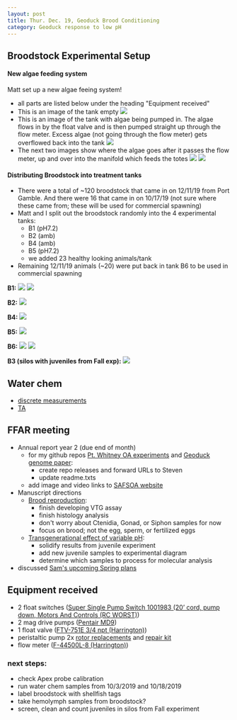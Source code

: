 ```yaml
---
layout: post
title: Thur. Dec. 19, Geoduck Brood Conditioning 
category: Geoduck response to low pH 
---
```


## Broodstock Experimental Setup
#### New algae feeding system
Matt set up a new algae feeing system!

- all parts are listed below under the heading "Equipment received"
- This is an image of the tank empty
[![](https://drive.google.com/uc?export=view&id=15HXsbDojN97A0jxBvWhjLv9VDUducBfT)](https://drive.google.com/file/d/15HXsbDojN97A0jxBvWhjLv9VDUducBfT/view?usp=sharing)
- This is an image of the tank with algae being pumped in. The algae flows in by the float valve and is then pumped straight up through the flow meter. Excess algae (not going through the flow meter) gets overflowed back into the tank
[![](https://drive.google.com/uc?export=view&id=1gy5i828fz2ryOlOXf9o8DBXY-XRNI-I1)](https://drive.google.com/file/d/1gy5i828fz2ryOlOXf9o8DBXY-XRNI-I1/view?usp=sharing)
- The next two images show where the algae goes after it passes the flow meter, up and over into the manifold which feeds the totes
[![](https://drive.google.com/uc?export=view&id=1hVcD_8v-dowquTg52s2aNZrZB1BJylvo)](https://drive.google.com/file/d/1hVcD_8v-dowquTg52s2aNZrZB1BJylvo/view?usp=sharing)
[![](https://drive.google.com/uc?export=view&id=1kaB-Hh5LKCZ0z_rSwDnOh6LXs_dId2y8)](https://drive.google.com/file/d/1kaB-Hh5LKCZ0z_rSwDnOh6LXs_dId2y8/view?usp=sharing)

#### Distributing Broodstock into treatment tanks

- There were a total of ~120 broodstock that came in on 12/11/19 from Port Gamble. And there were 16 that came in on 10/17/19 (not sure where these came from; these will be used for commercial spawning)
- Matt and I split out the broodstock randomly into the 4 experimental tanks:
	- B1 (pH7.2)
	- B2 (amb) 
	- B4 (amb)
	- B5 (pH7.2)
	- we added 23 healthy looking animals/tank 
- Remaining 12/11/19 animals (~20) were put back in tank B6 to be used in commercial spawning


**B1:**
[![](https://drive.google.com/uc?export=view&id=1XIgjyuVWah3fc4aAUIwgVnAb_qMB2AA7)](https://drive.google.com/file/d/1XIgjyuVWah3fc4aAUIwgVnAb_qMB2AA7/view?usp=sharing)
[![](https://drive.google.com/uc?export=view&id=1yD3Wh4J7fvVZKrAnp9END0-F7SWlyYVP)](https://drive.google.com/file/d/1yD3Wh4J7fvVZKrAnp9END0-F7SWlyYVP/view?usp=sharing)

**B2:**
[![](https://drive.google.com/uc?export=view&id=1be7_Rtq4e0IJrCRmmcMtZ8rVyP0v9_Lf)](https://drive.google.com/file/d/1be7_Rtq4e0IJrCRmmcMtZ8rVyP0v9_Lf/view?usp=sharing)

**B4:**
[![](https://drive.google.com/uc?export=view&id=1_bq1RqRNDIaXS_3ph2EkQtAMqIOl_WsX)](https://drive.google.com/file/d/1_bq1RqRNDIaXS_3ph2EkQtAMqIOl_WsX/view?usp=sharing)

**B5:**
[![](https://drive.google.com/uc?export=view&id=1MPiWBTXWTaexwEkaKztty4wfPaloaKIY)](https://drive.google.com/file/d/1MPiWBTXWTaexwEkaKztty4wfPaloaKIY/view?usp=sharing)

**B6:**
[![](https://drive.google.com/uc?export=view&id=1v5XFR9RorU9JQECOpO9jozz5pY0CvU78)](https://drive.google.com/file/d/1v5XFR9RorU9JQECOpO9jozz5pY0CvU78/view?usp=sharing)
[![](https://drive.google.com/uc?export=view&id=1tvXv2PHcKe0pbeSquOju9qzFG7ZH137t)](https://drive.google.com/file/d/1tvXv2PHcKe0pbeSquOju9qzFG7ZH137t/view?usp=sharing)

**B3 (silos with juveniles from Fall exp):**
[![](https://drive.google.com/uc?export=view&id=14nDzP-rc3geUYqZt0VoghPczLH_oIjx2)](https://drive.google.com/file/d/14nDzP-rc3geUYqZt0VoghPczLH_oIjx2/view?usp=sharing)

## Water chem
- [discrete measurements](https://github.com/shellytrigg/P_generosa/blob/master/Water_Chemistry/data/Titrator/Daily_Temp_pH_Sal.csv)
- [TA](https://github.com/shellytrigg/P_generosa/tree/master/Water_Chemistry/Data/Titrator/20191219)

## FFAR meeting
- Annual report year 2 (due end of month)
	- for my github repos [Pt. Whitney OA experiments](https://github.com/shellytrigg/P_generosa) and [Geoduck genome paper](https://github.com/shellytrigg/Shelly_Pgenerosa):
		- create repo releases and forward URLs to Steven
		- update readme.txts 
	- add image and video links to [SAFSOA website](https://safsoa.wordpress.com/)
- Manuscript directions
	- [Brood reproduction](https://docs.google.com/document/d/1YRoMQprj-cUQzBWzJ9lwSXrLbU3UYlutvDPb2QNlcMQ/edit?usp=sharing):
		- finish developing VTG assay
		- finish histology analysis
		- don't worry about Ctenidia, Gonad, or Siphon samples for now
		- focus on brood; not the egg, sperm, or fertilized eggs
	- [Transgenerational effect of variable pH](https://docs.google.com/document/d/1aIho7R27-cXpDpuRKlQY_p-3Bi7-HlZMNQcTtH_bigI/edit?usp=sharing):
		- solidify results from juvenile experiment
		- add new juvenile samples to experimental diagram 
		- determine which samples to process for molecular analysis
- discussed [Sam's upcoming Spring plans](https://drive.google.com/drive/folders/1C0io-n0_0PZ_1kE0ATwalh7sWv46eXoh)

## Equipment received
- 2 float switches ([Super Single Pump Switch 1001983 (20’ cord, pump down, Motors And Controls (RC WORST)](https://www.rcworst.com/SJE-Rhombus-20SSD1WP-Super-Single-Pump-Switch-120V-Pump-Down-20-Cord-W/Plug-p1490.html))
- 2 mag drive pumps ([Pentair MD9](https://pentairaes.com/danner-magnetic-drive-pumps.html))
- 1 float valve ([FTV-751E 3/4 npt (Harrington)](https://store.hipco.com/viewProduct?rlProdNum=FTV-751E))
- peristaltic pump 2x [rotor replacements](https://www.coleparmer.com/i/masterflex-l-s-easy-load-ii-pump-head-for-high-performance-precision-tubing-replacement-rotor-assembly-ss-rotor/7720069?searchterm=EW-77200-69) and [repair kit](https://www.coleparmer.com/i/masterflex-l-s-gear-service-kits-for-6-to-600-rpm-drives/0755306?searchterm=EW-07553-06)
- flow meter ([F-44500L-8 (Harrington)](https://store.hipco.com/viewProduct?rlProdNum=F-44500L-8))

### next steps:
- check Apex probe calibration
- run water chem samples from 10/3/2019 and 10/18/2019
- label broodstock with shellfish tags
- take hemolymph samples from broodstock?
- screen, clean and count juveniles in silos from Fall experiment